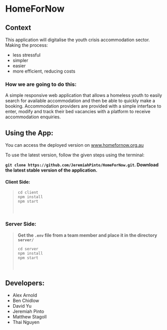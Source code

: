 # HomeForNow

## Context

This application will digitalise the youth crisis accommodation sector.
Making the process:

* less stressful
* simpler
* easier
* more efficient, reducing costs

### How we are going to do this:

A simple responsive web application that allows a homeless youth to easily search for available accommodation and then be able to quickly make a booking. Accommodation providers are provided with a simple interface to enter, modify and track their bed vacancies with a platform to receive accommodation enquiries.

## Using the App:

You can access the deployed version on www.homefornow.org.au

To use the latest version, follow the given steps using the terminal:

__`git clone https://github.com/JeremiahPinto/HomeForNow.git`. Download the latest stable version of the application.__

 #### Client Side:
> ```
> cd client
> npm install
> npm start
> ```
> <br>

### Server Side:
>__Get the `.env` file from a team member and place it in the directory `server/`__
> ```
> cd server
> npm install
> npm start
>```
><br>

## Developers:

* Alex Arnold
* Ben Chidlow
* David Yu
* Jeremiah Pinto
* Matthew Stagoll
* Thai Nguyen
